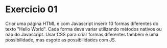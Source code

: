# Exercicio 01

Criar uma página HTML e com Javascript inserir 10 formas diferentes do texto "Hello World". Cada forma deve variar utilizando métodos nativos ou não do Javascript. Usar CSS para criar formas diferentes também é uma possibilidade, mas esgote as possibilidades com JS.